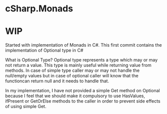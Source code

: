 # cSharp.Monads
# WIP
Started with implementation of Monads in C#. 
This first commit contains the implementation of Optional type in C#

What is Optional Type?
Optional type represents a type which may or may not return a value. This type is mainly useful while returning value from methods. In case of simple type caller may or may not handle the null/empty values but in case of optional caller will know that the functioncan return null and it needs to handle that. 

In my implementation, I have not provided a simple Get method on Optional because I feel that we should make it compulsory to use HasValues, ifPresent or GetOrElse methods to the caller in order to prevent side effects of using simple Get.
